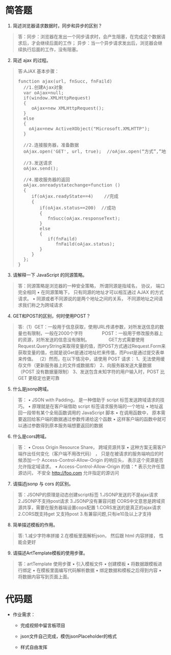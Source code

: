 # 简答题

1. 简述浏览器请求数据时，同步和异步的区别？
>答：同步：浏览器在发出一个同步请求时，会产生阻塞，在完成这个数据请求后，才会继续后面的工作；
异步：当一个异步请求发出后，浏览器会继续执行后面的工作，没有阻塞。

2. 简述 ajax 的过程。
>答:AJAX 基本步骤：
><pre>
>function ajax(url, fnSucc, fnFaild)
>   //1.创建Ajax对象
>   var oAjax=null;
>   if(window.XMLHttpRequest)
>   {
>      oAjax=new XMLHttpRequest();
>   }
>   else
>   {
>     oAjax=new ActiveXObject("Microsoft.XMLHTTP");
>   }
>
>   //2.连接服务器，准备数据
>   oAjax.open('GET', url, true);  //oAjax.open(“方式”,”地址”,是否为异步);
>
>   //3.发送请求
>   oAjax.send();
>
>   //4.接收服务器的返回
>   oAjax.onreadystatechange=function ()
>   {
>      if(oAjax.readyState==4)    //完成
>      {
>         if(oAjax.status==200)  //成功
>         {
>            fnSucc(oAjax.responseText);
>         }
>         else
>         {
>            if(fnFaild)
>               fnFaild(oAjax.status);
>         }
>      }
>   };
>}
></pre>

3. 请解释一下 JavaScript 的同源策略。
>答：同源策略是浏览器的一种安全策略， 所谓同源是指域名， 协议， 端口完全相同
• 在同源策略下， 只有同源的地址才可以相互通过 AJAX 的方式请求。
• 同源或者不同源说的是两个地址之间的关系， 不同源地址之间请求我们称之为跨域请求

4. GET和POST的区别，何时使用POST？
>答:（1）GET：一般用于信息获取，使用URL传递参数，对所发送信息的数量也有限制，一般在2000个字符
　　　　POST：一般用于修改服务器上的资源，对所发送的信息没有限制。
　　　　GET方式需要使用Request.QueryString来取得变量的值，而POST方式通过Request.Form来获取变量的值，也就是说Get是通过地址栏来传值，而Post是通过提交表单来传值。
（2）然而，在以下情况中，请使用 POST 请求：
1、无法使用缓存文件（更新服务器上的文件或数据库）
2、向服务器发送大量数据（POST 没有数据量限制）
3、发送包含未知字符的用户输入时，POST 比 GET 更稳定也更可靠

5. 什么是jsonp跨域。
>答：
• JSON with Padding， 是一种借助于 script 标签发送跨域请求的技巧。
• 原理就是在客户端借助 script 标签请求服务端的一个地址
• 地址返回一段带有某个全局函数调用的 JavaScript 脚本
• 在调用函数中， 原本需要返回给客户端的数据通过参数传递给这个函数
• 这样客户端的函数中就可以通过参数得到原本服务端想要返回的数据

6. 什么是cors跨域。
>答：
• Cross Origin Resource Share， 跨域资源共享
• 这种方案无需客户端作出任何变化（客户端不用改代码） ， 只是在被请求的服务端响应的时
候添加一个 Access-Control-Allow-Origin 的响应头， 表示这个资源是否允许指定域请求。
• Access-Control-Allow-Origin 的值：* 表示允许任意源访问， 不安全
http://foo.com 允许指定的源访问

7. 请描述jsonp 与 cors 的区别。
>答：JSONP的原理是动态创建script标签
1.JSONP发送的不是ajax请求
2.JSONP不支持post请求
3.JSONP没有兼容问题 
CORS中文意思是跨域资源共享，需要在服务器端设置cops配置
1.CORS发送的是真正的ajax请求
2.CORS既支持get 又支持post
3.有兼容问题,只有ie10及以上才支持

8. 简单描述模板的作用。
>答:
1.减少字符串拼接
2.在模板里面解析json， 然后跟 html 内容拼接， 性能会更好

9.  请描述ArtTemplate模板的使用步骤。
>答：artTemplate 使用步骤
• 引入模板文件
• 创建模板
• 将数据跟模板进行绑定
• 在模板里面编写代码解析数据
• 绑定数据和模板之后得到内容
• 将数据内容写到页面上面。

# 代码题

* 作业需求：

  * 完成视频中留言板项目

  * json文件自己完成，模仿jsonPlaceholder的格式

  * 样式自由发挥